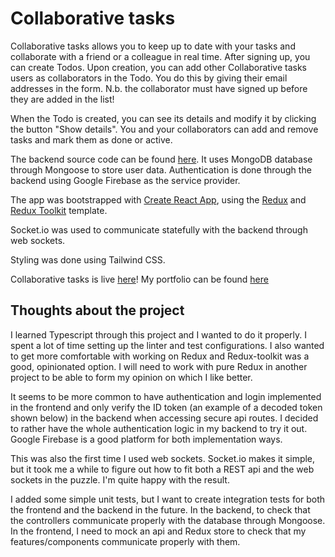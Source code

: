# Collaborative tasks

Collaborative tasks allows you to keep up to date with your tasks and collaborate with a friend or a colleague in real time. After signing up, you can create Todos. Upon creation, you can add other Collaborative tasks users as collaborators in the Todo. You do this by giving their email addresses in the form. N.b. the collaborator must have signed up before they are added in the list!

When the Todo is created, you can see its details and modify it by clicking the button "Show details". You and your collaborators can add and remove tasks and mark them as done or active.

The backend source code can be found [here](https://github.com/kemppi83/collaborative-tasks). It uses MongoDB database through Mongoose to store user data. Authentication is done through the backend using Google Firebase as the service provider.

The app was bootstrapped with [Create React App](https://github.com/facebook/create-react-app), using the [Redux](https://redux.js.org/) and [Redux Toolkit](https://redux-toolkit.js.org/) template.

Socket.io was used to communicate statefully with the backend through web sockets.

Styling was done using Tailwind CSS.

Collaborative tasks is live [here](https://collaborative-tasks.netlify.app/)!
My portfolio can be found [here](https://juhakemppinen.tech/.)

## Thoughts about the project

I learned Typescript through this project and I wanted to do it properly. I spent a lot of time setting up the linter and test configurations. I also wanted to get more comfortable with working on Redux and Redux-toolkit was a good, opinionated option. I will need to work with pure Redux in another project to be able to form my opinion on which I like better.

It seems to be more common to have authentication and login implemented in the frontend and only verify the ID token (an example of a decoded token shown below) in the backend when accessing secure api routes. I decided to rather have the whole authentication logic in my backend to try it out. Google Firebase is a good platform for both implementation ways.

This was also the first time I used web sockets. Socket.io makes it simple, but it took me a while to figure out how to fit both a REST api and the web sockets in the puzzle. I'm quite happy with the result.

I added some simple unit tests, but I want to create integration tests for both the frontend and the backend in the future. In the backend, to check that the controllers communicate properly with the database through Mongoose. In the frontend, I need to mock an api and Redux store to check that my features/components communicate properly with them.
